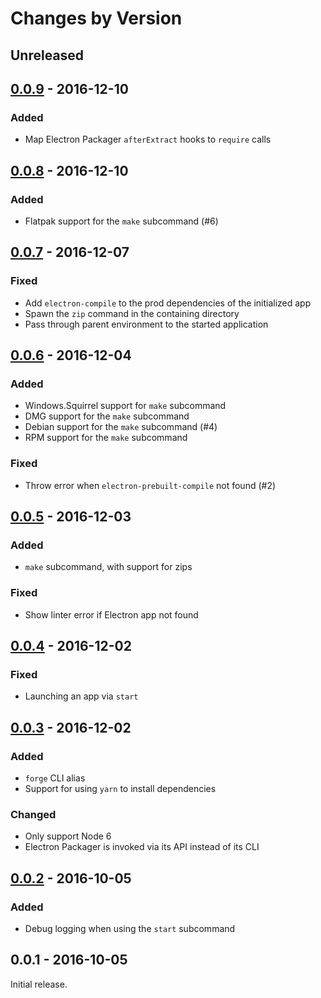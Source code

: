 # Changes by Version

## Unreleased

## [0.0.9] - 2016-12-10

### Added

* Map Electron Packager `afterExtract` hooks to `require` calls

## [0.0.8] - 2016-12-10

### Added

* Flatpak support for the `make` subcommand (#6)

## [0.0.7] - 2016-12-07

### Fixed

* Add `electron-compile` to the prod dependencies of the initialized app
* Spawn the `zip` command in the containing directory
* Pass through parent environment to the started application

## [0.0.6] - 2016-12-04

### Added

* Windows.Squirrel support for `make` subcommand
* DMG support for the `make` subcommand
* Debian support for the `make` subcommand (#4)
* RPM support for the `make` subcommand

### Fixed

* Throw error when `electron-prebuilt-compile` not found (#2)

## [0.0.5] - 2016-12-03

### Added

* `make` subcommand, with support for zips

### Fixed

* Show linter error if Electron app not found

## [0.0.4] - 2016-12-02

### Fixed

* Launching an app via `start`

## [0.0.3] - 2016-12-02

### Added

* `forge` CLI alias
* Support for using `yarn` to install dependencies

### Changed

* Only support Node 6
* Electron Packager is invoked via its API instead of its CLI

## [0.0.2] - 2016-10-05

### Added

* Debug logging when using the `start` subcommand

## 0.0.1 - 2016-10-05

Initial release.

[0.0.9]: https://github.com/MarshallOfSound/electron-forge/compare/v0.0.8...v0.0.9
[0.0.8]: https://github.com/MarshallOfSound/electron-forge/compare/v0.0.7...v0.0.8
[0.0.7]: https://github.com/MarshallOfSound/electron-forge/compare/v0.0.6...v0.0.7
[0.0.6]: https://github.com/MarshallOfSound/electron-forge/compare/v0.0.5...v0.0.6
[0.0.5]: https://github.com/MarshallOfSound/electron-forge/compare/v0.0.4...v0.0.5
[0.0.4]: https://github.com/MarshallOfSound/electron-forge/compare/v0.0.3...v0.0.4
[0.0.3]: https://github.com/MarshallOfSound/electron-forge/compare/v0.0.2...v0.0.3
[0.0.2]: https://github.com/MarshallOfSound/electron-forge/compare/v0.0.1...v0.0.2
